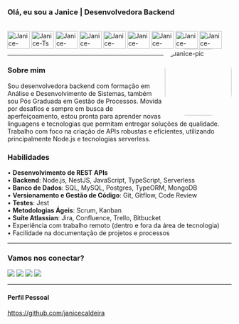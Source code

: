 ### Olá, eu sou a Janice | Desenvolvedora Backend

  <div style="display: inline_block"><br>
  <img align="center" alt="Janice-Aws" height="40" width="50" src="https://cdn.jsdelivr.net/gh/devicons/devicon@latest/icons/amazonwebservices/amazonwebservices-plain-wordmark.svg">
  <img align="center" alt="Janice-Ts" height="40" width="50" src="https://cdn.jsdelivr.net/gh/devicons/devicon@latest/icons/typescript/typescript-original.svg">
  <img align="center" alt="Janice-Node" height="40" width="50" src="https://cdn.jsdelivr.net/gh/devicons/devicon@latest/icons/nodejs/nodejs-plain-wordmark.svg">
  <img align="center" alt="Janice-Npm" height="40" width="50" src="https://cdn.jsdelivr.net/gh/devicons/devicon@latest/icons/npm/npm-original-wordmark.svg">
  <img align="center" alt="Janice-Jest" height="40" width="50" src="https://cdn.jsdelivr.net/gh/devicons/devicon@latest/icons/jest/jest-plain.svg">
  <img align="center" alt="Janice-Mongo" height="40" width="50" src="https://cdn.jsdelivr.net/gh/devicons/devicon@latest/icons/mongodb/mongodb-plain-wordmark.svg">
  <img align="center" alt="Janice-Mongoose" height="40" width="50" src="https://cdn.jsdelivr.net/gh/devicons/devicon@latest/icons/mongoose/mongoose-original-wordmark.svg">
  <img align="center" alt="Janice-Postman" height="40" width="50" src="https://cdn.jsdelivr.net/gh/devicons/devicon@latest/icons/postman/postman-original.svg">
  <img align="center" alt="Janice-Vscode" height="40" width="50" src="https://cdn.jsdelivr.net/gh/devicons/devicon@latest/icons/vscode/vscode-original.svg">
  <img align="right" alt="Janice-pic" height="150" style="border-radius:50px;" src="https://octodex.github.com/images/femalecodertocat.png">
</div>
  
 ---

 ### Sobre mim

Sou desenvolvedora backend com formação em Análise e Desenvolvimento de Sistemas, também sou Pós Graduada em Gestão de Processos. Movida por desafios e sempre em busca de aperfeiçoamento, estou pronta para aprender novas linguagens e tecnologias que permitam entregar soluções de qualidade. Trabalho com foco na criação de APIs robustas e eficientes, utilizando principalmente Node.js e tecnologias serverless.

### Habilidades

• **Desenvolvimento de REST APIs**  
• **Backend**: Node.js, NestJS, JavaScript, TypeScript, Serverless  
• **Banco de Dados**: SQL, MySQL, Postgres, TypeORM, MongoDB  
• **Versionamento e Gestão de Código**: Git, Gitflow, Code Review  
• **Testes**: Jest  
• **Metodologias Ágeis**: Scrum, Kanban  
• **Suíte Atlassian**: Jira, Confluence, Trello, Bitbucket  
• Experiência com trabalho remoto (dentro e fora da área de tecnologia)  
• Facilidade na documentação de projetos e processos 

---
 
 ### Vamos nos conectar?
 
<div> 
  <a href="https://www.linkedin.com/in/janicecaldeira" target="_blank"><img src="https://img.shields.io/badge/-LinkedIn-%230077B5?style=for-the-badge&logo=linkedin&logoColor=white" target="_blank"></a> 
  <a href = "mailto:janicecaldeira@gmail.com"><img src="https://img.shields.io/badge/Gmail-D14836?style=for-the-badge&logo=gmail&logoColor=white" target="_blank"></a>
  <a href="https://instagram.com/janicecaldeira" target="_blank"><img src="https://img.shields.io/badge/-Instagram-%23E4405F?style=for-the-badge&logo=instagram&logoColor=white" target="_blank"></a>
  <a href="https://wa.me/5531988213738" target="_blank"><img src="https://img.shields.io/badge/WhatsApp-25D366?style=for-the-badge&logo=whatsapp&logoColor=white" target="_blank"></a>
</div>

---

#### Perfil Pessoal

<a href="https://github.com/janicecaldeira" target="_blank">https://github.com/janicecaldeira</a>

